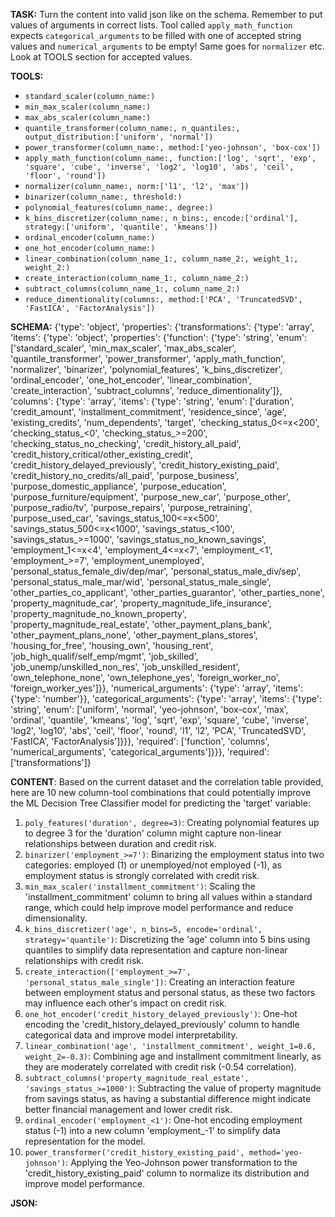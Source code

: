 **TASK:**
Turn the content into valid json like on the schema.
Remember to put values of arguments in correct lists.
Tool called `apply_math_function` expects `categorical_arguments` to be filled with one of accepted string values and `numerical_arguments` to be empty! Same goes for `normalizer` etc. Look at TOOLS section for accepted values.

**TOOLS:**
- `standard_scaler(column_name:)`
- `min_max_scaler(column_name:)`
- `max_abs_scaler(column_name:)`
- `quantile_transformer(column_name:, n_quantiles:, output_distribution:['uniform', 'normal'])`
- `power_transformer(column_name:, method:['yeo-johnson', 'box-cox'])`
- `apply_math_function(column_name:, function:['log', 'sqrt', 'exp', 'square', 'cube', 'inverse', 'log2', 'log10', 'abs', 'ceil', 'floor', 'round'])`
- `normalizer(column_name:, norm:['l1', 'l2', 'max'])`
- `binarizer(column_name:, threshold:)`
- `polynomial_features(column_name:, degree:)`
- `k_bins_discretizer(column_name:, n_bins:, encode:['ordinal'], strategy:['uniform', 'quantile', 'kmeans'])`
- `ordinal_encoder(column_name:)`
- `one_hot_encoder(column_name:)`
- `linear_combination(column_name_1:, column_name_2:, weight_1:, weight_2:)`
- `create_interaction(column_name_1:, column_name_2:)`
- `subtract_columns(column_name_1:, column_name_2:)`
- `reduce_dimentionality(columns:, method:['PCA', 'TruncatedSVD', 'FastICA', 'FactorAnalysis'])`

**SCHEMA:**
{'type': 'object', 'properties': {'transformations': {'type': 'array', 'items': {'type': 'object', 'properties': {'function': {'type': 'string', 'enum': ['standard_scaler', 'min_max_scaler', 'max_abs_scaler', 'quantile_transformer', 'power_transformer', 'apply_math_function', 'normalizer', 'binarizer', 'polynomial_features', 'k_bins_discretizer', 'ordinal_encoder', 'one_hot_encoder', 'linear_combination', 'create_interaction', 'subtract_columns', 'reduce_dimentionality']}, 'columns': {'type': 'array', 'items': {'type': 'string', 'enum': ['duration', 'credit_amount', 'installment_commitment', 'residence_since', 'age', 'existing_credits', 'num_dependents', 'target', 'checking_status_0<=x<200', 'checking_status_<0', 'checking_status_>=200', 'checking_status_no_checking', 'credit_history_all_paid', 'credit_history_critical/other_existing_credit', 'credit_history_delayed_previously', 'credit_history_existing_paid', 'credit_history_no_credits/all_paid', 'purpose_business', 'purpose_domestic_appliance', 'purpose_education', 'purpose_furniture/equipment', 'purpose_new_car', 'purpose_other', 'purpose_radio/tv', 'purpose_repairs', 'purpose_retraining', 'purpose_used_car', 'savings_status_100<=x<500', 'savings_status_500<=x<1000', 'savings_status_<100', 'savings_status_>=1000', 'savings_status_no_known_savings', 'employment_1<=x<4', 'employment_4<=x<7', 'employment_<1', 'employment_>=7', 'employment_unemployed', 'personal_status_female_div/dep/mar', 'personal_status_male_div/sep', 'personal_status_male_mar/wid', 'personal_status_male_single', 'other_parties_co_applicant', 'other_parties_guarantor', 'other_parties_none', 'property_magnitude_car', 'property_magnitude_life_insurance', 'property_magnitude_no_known_property', 'property_magnitude_real_estate', 'other_payment_plans_bank', 'other_payment_plans_none', 'other_payment_plans_stores', 'housing_for_free', 'housing_own', 'housing_rent', 'job_high_qualif/self_emp/mgmt', 'job_skilled', 'job_unemp/unskilled_non_res', 'job_unskilled_resident', 'own_telephone_none', 'own_telephone_yes', 'foreign_worker_no', 'foreign_worker_yes']}}, 'numerical_arguments': {'type': 'array', 'items': {'type': 'number'}}, 'categorical_arguments': {'type': 'array', 'items': {'type': 'string', 'enum': ['uniform', 'normal', 'yeo-johnson', 'box-cox', 'max', 'ordinal', 'quantile', 'kmeans', 'log', 'sqrt', 'exp', 'square', 'cube', 'inverse', 'log2', 'log10', 'abs', 'ceil', 'floor', 'round', 'l1', 'l2', 'PCA', 'TruncatedSVD', 'FastICA', 'FactorAnalysis']}}}, 'required': ['function', 'columns', 'numerical_arguments', 'categorical_arguments']}}}, 'required': ['transformations']}

**CONTENT**:
 Based on the current dataset and the correlation table provided, here are 10 new column-tool combinations that could potentially improve the ML Decision Tree Classifier model for predicting the 'target' variable:

1. `poly_features('duration', degree=3)`: Creating polynomial features up to degree 3 for the 'duration' column might capture non-linear relationships between duration and credit risk.
2. `binarizer('employment_>=7')`: Binarizing the employment status into two categories: employed (1) or unemployed/not employed (-1), as employment status is strongly correlated with credit risk.
3. `min_max_scaler('installment_commitment')`: Scaling the 'installment_commitment' column to bring all values within a standard range, which could help improve model performance and reduce dimensionality.
4. `k_bins_discretizer('age', n_bins=5, encode='ordinal', strategy='quantile')`: Discretizing the 'age' column into 5 bins using quantiles to simplify data representation and capture non-linear relationships with credit risk.
5. `create_interaction(['employment_>=7', 'personal_status_male_single'])`: Creating an interaction feature between employment status and personal status, as these two factors may influence each other's impact on credit risk.
6. `one_hot_encoder('credit_history_delayed_previously')`: One-hot encoding the 'credit_history_delayed_previously' column to handle categorical data and improve model interpretability.
7. `linear_combination('age', 'installment_commitment', weight_1=0.6, weight_2=-0.3)`: Combining age and installment commitment linearly, as they are moderately correlated with credit risk (-0.54 correlation).
8. `subtract_columns('property_magnitude_real_estate', 'savings_status_>=1000')`: Subtracting the value of property magnitude from savings status, as having a substantial difference might indicate better financial management and lower credit risk.
9. `ordinal_encoder('employment_<1')`: One-hot encoding employment status (-1) into a new column 'employment_-1' to simplify data representation for the model.
10. `power_transformer('credit_history_existing_paid', method='yeo-johnson')`: Applying the Yeo-Johnson power transformation to the 'credit_history_existing_paid' column to normalize its distribution and improve model performance.

**JSON:**

